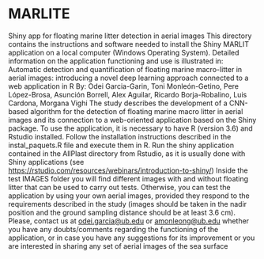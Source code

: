 # MARLITE
Shiny app for floating marine litter detection in aerial images 
This directory contains the instructions and software needed to install the Shiny MARLIT application on a local computer (Windows Operating System). 
Detailed information on the application functioning and use is illustrated in:
Automatic detection and quantification of floating marine macro-litter in aerial images: introducing a novel deep learning approach connected to a web application in R
By: Odei Garcia-Garin, Toni Monleón-Getino, Pere López-Brosa, Asunción Borrell, Alex Aguilar, Ricardo Borja-Robalino, Luis Cardona, Morgana Vighi
The study describes the development of a CNN-based algorithm for the detection of floating marine macro litter in aerial images and its connection to a web-oriented application based on the Shiny package.
To use the application, it is necessary to have R (version 3.6) and Rstudio installed.
Follow the installation instructions described in the instal_paquets.R file and execute them in R.
Run the shiny application contained in the AllPlast directory from Rstudio, as it is usually done with Shiny applications (see https://rstudio.com/resources/webinars/introduction-to-shiny/)
Inside the test IMAGES folder you will find different images with and without floating litter that can be used to carry out tests. Otherwise, you can test the application by using your own aerial images, provided they respond to the requirements described in the study (images should be taken in the nadir position and the ground sampling distance should be at least 3.6 cm).
Please, contact us at odei.garcia@ub.edu or amonleong@ub.edu whether you have any doubts/comments regarding the functioning of the application, or in case you have any suggestions for its improvement or you are interested in sharing any set of aerial images of the sea surface

